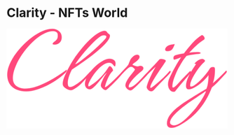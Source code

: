 # Clarity - NFTs World
<img src="./dist/img/Clarity.svg" style="display:flex;justify-content:center;align-items:center;">
